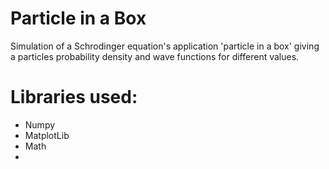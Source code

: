 # Particle in a Box
Simulation of a Schrodinger equation's application 'particle in a box'
giving a particles probability density and wave functions for different values.

# Libraries used: 
- Numpy
- MatplotLib
- Math
- 
